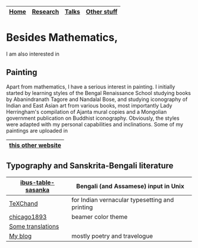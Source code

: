 | [**Home**](README.md) | [**Research**](research.md) | [**Talks**](talks.md) | [**Other stuff**](hobbies.md) |
| --- | --- | --- | --- |

# Besides Mathematics,
I am also interested in

## Painting

Apart from mathematics, I have a serious interest in painting. I initially started by learning styles of the Bengal Renaissance School studying books by Abanindranath Tagore and Nandalal Bose, and studying iconography of Indian and East Asian art from various books, most importantly Lady Herringham's compilation of Ajanta mural copies and a Mongolian government publication on Buddhist iconography. Obviously, the styles were adapted with my personal capabilities and inclinations. Some of my paintings are uploaded in

| [this other website](https://sites.google.com/view/ani-paint) |
| --- |

## Typography and Sanskrita-Bengali literature

| [ibus-table-sasanka](https://anamitro.github.io/ibus-table-sasankadeva) | Bengali (and Assamese) input in Unix |
| --- | --- |
| [TeXChand](https://sites.google.com/view/texchand) | for Indian vernacular typesetting and printing |
| [chicago1893](https://anamitro.github.io/beamercolortheme-chicago1893) | beamer color theme |
| [Some translations](https://anamitro.github.io/writing) | |
| [My blog](https://taittiriiya.blogspot.com) | mostly poetry and travelogue |
